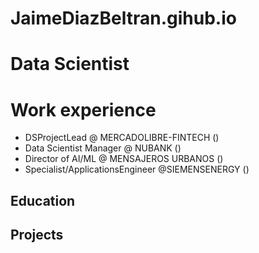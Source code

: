 # JaimeDiazBeltran.gihub.io

# Data Scientist 


# Work experience 

- DSProjectLead @ MERCADOLIBRE-FINTECH  ()
- Data Scientist Manager @ NUBANK  ()
- Director of AI/ML @ MENSAJEROS URBANOS ()
- Specialist/ApplicationsEngineer @SIEMENSENERGY ()
## Education


## Projects 

